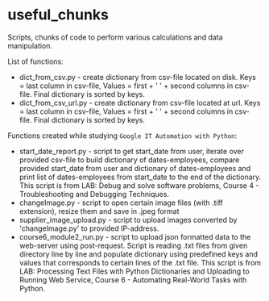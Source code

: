 # useful_chunks

Scripts, chunks of code to perform various calculations and data manipulation.

List of functions:
* dict_from_csv.py - create dictionary from csv-file located on disk. Keys = last column in csv-file, Values = first + ' ' + second columns in csv-file. Final dictionary is sorted by keys.
* dict_from_csv_url.py - create dictionary from csv-file located at url. Keys = last column in csv-file, Values = first + ' ' + second columns in csv-file. Final dictionary is sorted by keys.


Functions created while studying `Google IT Automation with Python`:
* start_date_report.py - script to get start_date from user, iterate over provided csv-file to build dictionary of dates-employees, compare provided start_date from user and dictionary of dates-employees and print list of dates-employees from start_date to the end of the dictionary. This script is from LAB: Debug and solve software problems, Course 4 - Troubleshooting and Debugging Techniques.
* changeImage.py - script to open certain image files (with .tiff extension), resize them and save in .jpeg format
* supplier_image_upload.py - script to upload images converted by 'changeImage.py' to provided IP-address.
* course6_module2_run.py - script to upload json formatted data to the web-server using post-request. Script is reading .txt files from given directory line by line and populate dictionary using predefined keys and values that corresponds to certain lines of the .txt file. This script is from LAB: Processing Text Files with Python Dictionaries and Uploading to Running Web Service, Course 6 - Automating Real-World Tasks with Python.
